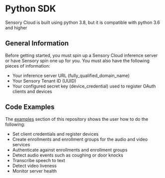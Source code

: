 # Python SDK
Sensory Cloud is built using python 3.8, but it is compatible with python 3.6 and higher

## General Information
Before getting started, you must spin up a Sensory Cloud inference server or have Sensory spin one up for you. You must also have the following pieces of information:
- Your inference server URL (fully_qualified_domain_name)
- Your Sensory Tenant ID (UUID)
- Your configured secret key (device_credential) used to register OAuth clients and devices

## Code Examples
The [examples](https://github.com/Sensory-Cloud/python-sdk/tree/main/examples) section of this repository shows the user how to do the following:
- Set client credentials and register devices
- Create enrollments and enrollment groups for the audio and video services
- Authenticate against enrollments and enrollment groups
- Detect audio events such as coughing or door knocks
- Transcribe speech to text
- Detect video liveness
- Monitor server health

